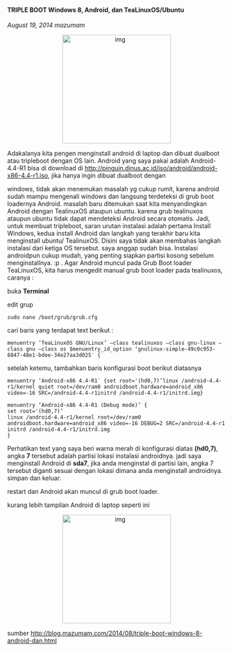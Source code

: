 #### TRIPLE BOOT Windows 8, Android, dan TeaLinuxOS/Ubuntu
_August 19, 2014 mazumam_

<p align="center">
	<img src="./posts/2014-08-19-triple-boot-windows-8-android-dan-tealinuxosubuntu/IMG_20140819_124056.jpg" height="250px" alt="img">
</p> 

Adakalanya kita pengen menginstall android di laptop dan dibuat dualboot atau tripleboot dengan OS lain. Android yang saya pakai adalah Android-4.4-R1 bisa di download di <http://pinguin.dinus.ac.id/iso/android/android-x86-4.4-r1.iso>, jika hanya ingin dibuat dualboot dengan

windows, tidak akan menemukan masalah yg cukup rumit, karena android sudah mampu mengenali windows dan langsung terdeteksi di grub boot loadernya Android. masalah baru ditemukan saat kita menyandingkan Android dengan TealinuxOS ataupun ubuntu. karena grub tealinuxos ataupun ubuntu tidak dapat mendeteksi Android secara otomatis.
Jadi, untuk membuat tripleboot, saran urutan instalasi adalah pertama Install Windows, kedua install Android dan langkah yang terakhir baru kita menginstall ubuntu/ TealinuxOS.
Disini saya tidak akan membahas langkah instalasi dari ketiga OS tersebut. saya anggap sudah bisa. Instalasi androidpun cukup mudah, yang penting siapkan partisi kosong sebelum menginstallnya. :p .
Agar Android muncul pada Grub Boot loader TeaLinuxOS, kita harus mengedit manual grub boot loader pada tealinuxos, caranya :

buka **Terminal**

edit grup
<br>
```
sudo nano /boot/grub/grub.cfg
```

cari baris yang terdapat text berikut :
<br>
```
menuentry ‘TeaLinuxOS GNU/Linux’ –class tealinuxos –class gnu-linux –class gnu –class os $menuentry_id_option ‘gnulinux-simple-49c0c953-8847-48e1-bdee-34e27aa3d025′ {
```

setelah ketemu, tambahkan baris konfigurasi boot berikut diatasnya
<br>
```
menuentry ‘Android-x86 4.4-R1′ {set root='(hd0,7)’linux /android-4.4-r1/kernel quiet root=/dev/ram0 androidboot.hardware=android_x86 video=-16 SRC=/android-4.4-r1initrd /android-4.4-r1/initrd.img}

menuentry ‘Android-x86 4.4-R1 (Debug mode)’ {
set root='(hd0,7)’
linux /android-4.4-r1/kernel root=/dev/ram0 androidboot.hardware=android_x86 video=-16 DEBUG=2 SRC=/android-4.4-r1
initrd /android-4.4-r1/initrd.img
}
```

Perhatikan text yang saya beri warna merah di konfigurasi diatas **(hd0,7)**, angka **7** tersebut adalah partisi lokasi instalasi androidnya. jadi saya menginstall Android di **sda7**, jika anda menginstal di partisi lain, angka 7 tersebut diganti sesuai dengan lokasi dimana anda menginstall androidnya.
simpan dan keluar.

restart dan Android akan muncul di grub boot loader.

kurang lebih tampilan Android di laptop seperti ini
<p align="center">
	<img src="./posts/2014-08-19-triple-boot-windows-8-android-dan-tealinuxosubuntu/IMG_20140819_140744.jpg" height="250px" alt="img">
</p> 

sumber <http://blog.mazumam.com/2014/08/triple-boot-windows-8-android-dan.html>
